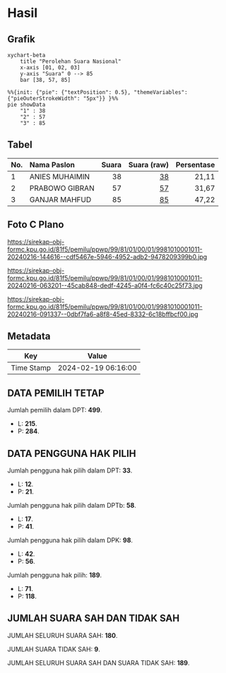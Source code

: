 # Hasil

## Grafik

```mermaid
xychart-beta
    title "Perolehan Suara Nasional"
    x-axis [01, 02, 03]
    y-axis "Suara" 0 --> 85
    bar [38, 57, 85]
```

```mermaid
%%{init: {"pie": {"textPosition": 0.5}, "themeVariables": {"pieOuterStrokeWidth": "5px"}} }%%
pie showData
    "1" : 38
    "2" : 57
    "3" : 85
```

## Tabel

| No. | Nama Paslon    | Suara | Suara (raw) | Persentase |
|:--- |:-------------- | -----:| -----------:| ----------:|
| 1   | ANIES MUHAIMIN | 38    | [38][p-1]   | 21,11      |
| 2   | PRABOWO GIBRAN | 57    | [57][p-2]   | 31,67      |
| 3   | GANJAR MAHFUD  | 85    | [85][p-3]   | 47,22      |


[p-1]: https://github.com/gigit-pemilu/pemilu-2024/blob/main/pilpres/hitung-suara/sub/99-luar-negeri/sub/81-new-york-amerika-serikat/sub/01-new-york-amerika-serikat/sub/0001-new-york-amerika-serikat/sub/011-tps-004/sub/paslon-1.txt
[p-2]: https://github.com/gigit-pemilu/pemilu-2024/blob/main/pilpres/hitung-suara/sub/99-luar-negeri/sub/81-new-york-amerika-serikat/sub/01-new-york-amerika-serikat/sub/0001-new-york-amerika-serikat/sub/011-tps-004/sub/paslon-2.txt
[p-3]: https://github.com/gigit-pemilu/pemilu-2024/blob/main/pilpres/hitung-suara/sub/99-luar-negeri/sub/81-new-york-amerika-serikat/sub/01-new-york-amerika-serikat/sub/0001-new-york-amerika-serikat/sub/011-tps-004/sub/paslon-3.txt

## Foto C Plano

https://sirekap-obj-formc.kpu.go.id/81f5/pemilu/ppwp/99/81/01/00/01/9981010001011-20240216-144616--cdf5467e-5946-4952-adb2-9478209399b0.jpg

https://sirekap-obj-formc.kpu.go.id/81f5/pemilu/ppwp/99/81/01/00/01/9981010001011-20240216-063201--45cab848-dedf-4245-a0f4-fc6c40c25f73.jpg

https://sirekap-obj-formc.kpu.go.id/81f5/pemilu/ppwp/99/81/01/00/01/9981010001011-20240216-091337--0dbf7fa6-a8f8-45ed-8332-6c18bffbcf00.jpg


## Metadata

| Key        | Value               |
| ---------- | ------------------- |
| Time Stamp | 2024-02-19 06:16:00 |


## DATA PEMILIH TETAP

Jumlah pemilih dalam DPT: **499**.
 * L: **215**.
 * P: **284**.

## DATA PENGGUNA HAK PILIH

Jumlah pengguna hak pilih dalam DPT: **33**.
 * L: **12**.
 * P: **21**.

Jumlah pengguna hak pilih dalam DPTb: **58**.
 * L: **17**.
 * P: **41**.

Jumlah pengguna hak pilih dalam DPK: **98**.
 * L: **42**.
 * P: **56**.

Jumlah pengguna hak pilih: **189**.
 * L: **71**.
 * P: **118**.

## JUMLAH SUARA SAH DAN TIDAK SAH

JUMLAH SELURUH SUARA SAH: **180**.

JUMLAH SUARA TIDAK SAH: **9**.

JUMLAH SELURUH SUARA SAH DAN SUARA TIDAK SAH: **189**.


